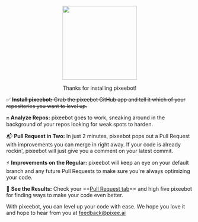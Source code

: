 

<p align="center">
  <img src="/img/0-Icon-Trimmed.png" width="200px" />
</p>

<p align="center" style={{fontSize: '3em', fontWeight: 'bold'}} >Thanks for installing pixeebot!</p>

<span style={{color:gray}}>:white_check_mark: <s><b>Install pixeebot:</b> Grab the pixeebot GitHub app and tell it which of your repositories you want to level up.</s></span>

:on: <b>Analyze Repos:</b> pixeebot goes to work, sneaking around in the background of your repos looking for weak spots to harden.

:mailbox_with_mail: <b>Pull Request in Two:</b> In just 2 minutes, pixeebot pops out a Pull Request with improvements you can merge in right away. If your code is already rockin', pixeebot will just give you a comment on your latest commit.

:zap: <b>Improvements on the Regular:</b> pixeebot will keep an eye on your default branch and any future Pull Requests to make sure you're always optimizing your code.

:eyes: <b>See the Results:</b> Check your ==[Pull Request tab](http://www.github.com/pulls)== and high five pixeebot for finding ways to make your code even better.



With pixeebot, you can level up your code with ease. We hope you love it and hope to hear from you at feedback@pixee.ai